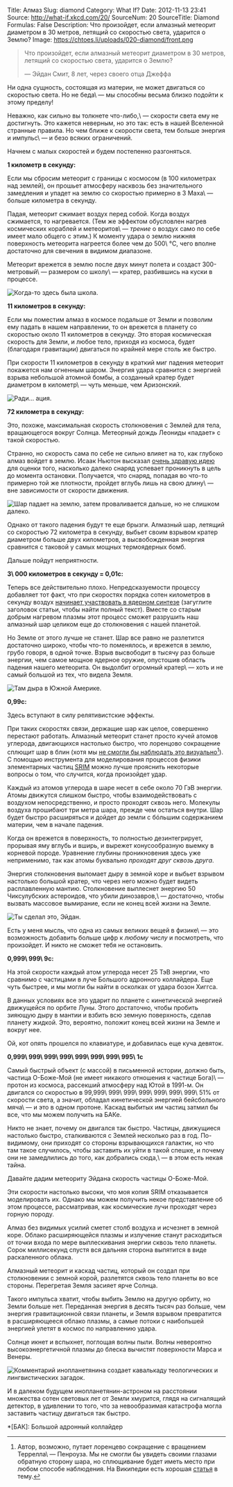 Title: Алмаз
Slug: diamond
Category: What If?
Date: 2012-11-13 23:41
Source: http://what-if.xkcd.com/20/
SourceNum: 20
SourceTitle: Diamond
Formulas: False
Description: Что произойдет, если алмазный метеорит диаметром в 30 метров, летящий со скоростью света, ударится о Землю?
Image: https://chtoes.li/uploads/020-diamond/front.png

> Что произойдет, если алмазный метеорит диаметром в 30 метров, летящий со скоростью света, ударится о Землю?
>
> — Эйдан Смит, 8 лет, через своего отца Джеффа

Ни одна сущность, состоящая из материи, не может двигаться со скоростью света. Но не беда\ — мы способны весьма близко подойти к этому пределу!

Неважно, как сильно вы толкнете что-либо,\ — скорости света ему не достигнуть. Это кажется неверным, но это так: есть в нашей Вселенной странные правила. Но чем ближе к скорости света, тем больше энергия и импульс\ — и безо всяких ограничений.

Начнем с малых скоростей и будем постепенно разгоняться.

**1 километр в секунду:**

Если мы сбросим метеорит с границы с космосом (в 100 километрах над землей), он прошьет атмосферу насквозь без значительного замедления и упадет на землю со скоростью примерно в 3 Маха\ — больше километра в секунду.

Падая, метеорит сжимает воздух перед собой. Когда воздух сжимается, то нагревается. (Тем же эффектом обусловлен нагрев космических кораблей и метеоритов\ — *трение* о воздух само по себе имеет мало общего с этим.) К моменту удара о землю нижняя поверхность метеорита нагреется более чем до 500\ °C, чего вполне достаточно для свечения в видимом диапазоне.

Метеорит врежется в землю после двух минут полета и создаст 300-метровый\ — размером со школу\ — кратер, разбившись на куски в процессе.

![](/uploads/020-diamond/diamond_1.png "Когда-то здесь была школа.")

**11 километров в секунду:**

Если мы поместим алмаз в космосе подальше от Земли и позволим ему падать в нашем направлении, то он врежется в планету со скоростью около 11 километров в секунду. Это вторая космическая скорость для Земли, и любое тело, приходя из космоса, будет (благодаря гравитации) двигаться по крайней мере столь же быстро.

При скорости 11 километров в секунду в краткий миг падения метеорит покажется нам огненным шаром. Энергия удара сравнится с энергией взрыва небольшой атомной бомбы, а созданный кратер будет диаметром в километр\ — чуть меньше, чем Аризонский.

![](/uploads/020-diamond/diamond_11.png "Ради… ация.")

**72 километра в секунду:**

Это, похоже, максимальная скорость столкновения с Землей для тела, вращающегося вокруг Солнца. Метеорный дождь Леониды «падает» с такой скоростью.

Странно, но скорость сама по себе не сильно влияет на то, как глубоко алмаз войдет в землю. Исаак Ньютон высказал [очень здравую идею][1] для оценки того, насколько далеко снаряд успевает проникнуть в цель до момента остановки. Получается, что снаряд, попадая во что-то примерно той же плотности, пройдет вглубь лишь на свою длину\ — вне зависимости от скорости движения.

![](/uploads/020-diamond/diamond_momentum.png "Шар падает на землю, затем проваливается дальше, но не слишком далеко.")

Однако от такого падения будут те еще брызги. Алмазный шар, летящий со скоростью 72 километра в секунду, выбьет своим взрывом кратер диаметром больше двух километров, а высвобожденная энергия сравнится с таковой у самых мощных термоядерных бомб.

Дальше пойдут неприятности.

**3\ 000 километров в секунду = 0,01c:**

Теперь все действительно плохо. Непредсказуемости процессу добавляет тот факт, что при скоростях порядка сотен километров в секунду воздух [начинает участвовать в ядерном синтезе][2] (загуглите заголовок статьи, чтобы найти полный текст). Вместе со старым добрым нагревом плазмы этот процесс сможет разрушить наш алмазный шар целиком еще до столкновения с нашей планетой.

Но Земле от этого лучше не станет. Шар все равно не разлетится достаточно широко, чтобы что-то поменялось, и врежется в землю, грубо говоря, в одной точке. Взрыв высвободит в тысячу раз больше энергии, чем самое мощное ядерное оружие, опустошив область падения нашего метеорита. Он выдолбит огромный кратер\ — хоть и не самый большой из тех, что видела Земля.

![](/uploads/020-diamond/diamond_3000.png "Там дыра в Южной Америке.")

**0,99c:**

Здесь вступают в силу релятивистские эффекты.

При таких скоростях связи, держащие шар как целое, совершенно перестают работать. Алмазный метеорит станет просто кучей атомов углерода, двигающихся настолько быстро, что лоренцово сокращение сплющит шар в блин (хотя мы [не смогли бы наблюдать это визуально][3][^a]). С помощью инструмента для моделирования процессов физики элементарных частиц [SRIM][4] можно лучше прояснить некоторые вопросы о том, что случится, когда произойдет удар.

[^a]: Автор, возможно, путает лоренцево сокращение с вращением Террелла\ — Пенроуза. Мы не смогли бы увидеть своими глазами обратную сторону шара, но сплющивание будет иметь место при любом способе наблюдения. На Википедии есть хорошая [статья][a] в тему.

Каждый из атомов углерода в шаре несет в себе около 70 ГэВ энергии. Атомы движутся слишком быстро, чтобы взаимодействовать с воздухом непосредственно, и просто проходят сквозь него. Молекулы воздуха прошибают три метра шара, прежде чем остаться внутри. Шар будет быстро расширяться и дойдет до земли с бóльшим содержанием материи, чем в начале падения.

Когда он врежется в поверхность, то полностью дезинтегрирует, прорывая яму вглубь и вширь, и вырежет конусообразную выемку в корневой породе. Уравнение глубины проникновения здесь уже неприменимо, так как атомы буквально *проходят друг сквозь друга*.

Энергия столкновения выломает дыру в земной коре и выбьет взрывом настолько большой кратер, что через него можно будет видеть расплавленную мантию. Столкновение выплеснет энергию 50 Чиксулубских астероидов, что убили динозавров,\ — достаточно, чтобы вызвать массовое вымирание, если не конец всей жизни на Земле.

![](/uploads/020-diamond/diamond_99.png "Ты сделал это, Эйдан.")

Есть у меня мысль, что одна из самых великих вещей в физике\ — это возможность добавить больше цифр к *любому числу* и посмотреть, что произойдет. И никто не сможет тебя не остановить.

**0,999\ 999\ 9c:**

На этой скорости каждый атом углерода несет 25 ТэВ энергии, что сравнимо с частицами в луче Большого адронного коллайдера. Еще чуть быстрее, и мы могли бы найти в осколках от удара бозон Хиггса.

В данных условиях все это ударит по планете с кинетической энергией движущейся по орбите Луны. Этого достаточно, чтобы пробить зияющую дыру в мантии и взбить всю земную поверхность, сделав планету жидкой. Это, вероятно, положит конец всей жизни на Земле и вокруг нее.

Ой, кот опять прошелся по клавиатуре, и добавилась еще куча девяток.

**0,999\ 999\ 999\ 999\ 999\ 999\ 999\ 995\ 1c**

Самый быстрый объект (с массой) в письменной истории, должно быть, частица О-Боже-Мой (не имеет никакого отношения к частице Бога)\ — протон из космоса, рассекший атмосферу над Ютой в 1991-м. Он двигался со скоростью в 99,999\ 999\ 999\ 999\ 999\ 999\ 999\ 51% от скорости света, а значит, обладал кинетической энергией бейсбольного мяча\ — и это в одном протоне. Каскад выбитых им частиц затмил бы все, что мы можем получить на БАКе.

Никто не знает, почему он двигался так быстро. Частицы, движущиеся настолько быстро, сталкиваются с Землей несколько раз в год. По-видимому, они приходят со стороны взрывающихся галактик, но что там такое случилось, чтобы заставить их уйти в такой спешке, и почему они не замедлились до того, как добрались сюда,\ — в этом есть некая тайна.

Давайте дадим метеориту Эйдана скорость частицы О-Боже-Мой.

Эти скорости настолько высоки, что моя копия SRIM отказывается моделировать их. Однако мы можем получить некое представление об этом процессе, рассматривая, как космические лучи проходят через горную породу.

Алмаз без видимых усилий сметет столб воздуха и исчезнет в земной коре. Облако расширяющейся плазмы и излучение станут расходиться от точки входа по мере выплескивания энергии сквозь тело планеты. Сорок миллисекунд спустя вся дальняя сторона выпятится в виде раскаленного облака.

Алмазный метеорит и каскад частиц, который он создал при столкновении с земной корой, разлетятся сквозь тело планеты во все стороны. Перегретая Земля засияет ярче Солнца.

Такого импульса хватит, чтобы выбить Землю на другую орбиту, но Земли больше нет. Переданная энергия в десять тысяч раз больше, чем энергия гравитационной связи планеты, и Земля взрывом превратится в расширяющееся облако плазмы, а самые потоки с наибольшей энергией улетят в космос по направлению удара.

Солнце икнет и вспыхнет, поглощая волны пыли. Волны невероятно высокоэнергетичной плазмы до блеска вычистят поверхности Марса и Венеры.

![](/uploads/020-diamond/diamond_alien.png "Комментарий инопланетянина создает кавалькаду теологических и лингвистических загадок.")

И в далеком будущем инопланетянин-астроном на расстоянии множества сотен световых лет от Земли хмурится, глядя на сигналящий детектор, в удивлении то того, что за невообразимая катастрофа могла заставить частицу двигаться так быстро.

*[БАК]: Большой адронный коллайдер

[1]: https://en.wikipedia.org/wiki/Impact_depth "Глубина проникновения (англ.) | Википедия"

[2]: http://www.sciencedirect.com/science/article/pii/0032063389900305 "Ядерная и воздушная динамика Тунгусского метеорита (англ.) | ScienceDirect"

[3]: https://www.math.ubc.ca/~cass/courses/m309-01a/cook/terrell1.html "Вращение Террелла (англ.) | Билл Кассельман"

[a]: https://ru.wikipedia.org/wiki/Форма_релятивистских_объектов "Форма релятивистских объектов | Википедия"

[4]: http://www.srim.org/ "SRIM и TRIM (англ.) | Джеймс Зиглер"

